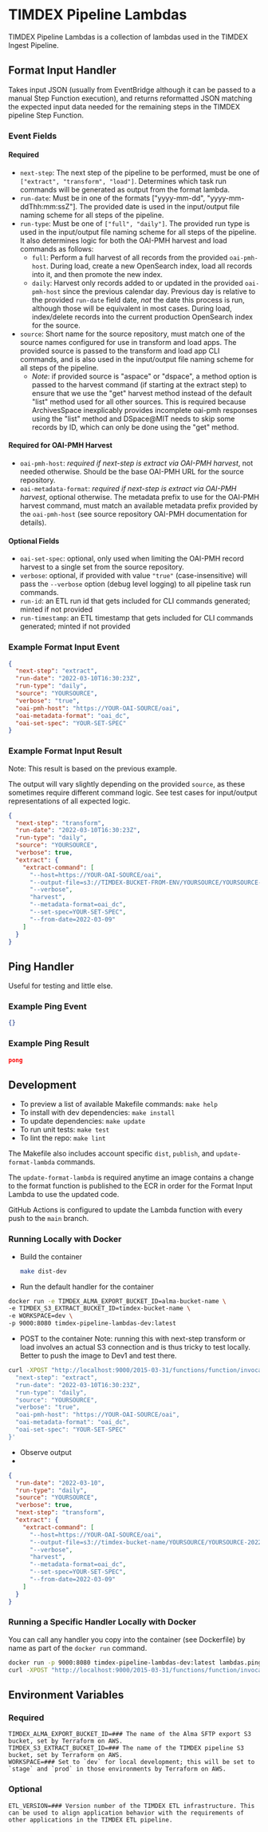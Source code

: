 # TIMDEX Pipeline Lambdas

TIMDEX Pipeline Lambdas is a collection of lambdas used in the TIMDEX Ingest Pipeline.

## Format Input Handler

Takes input JSON (usually from EventBridge although it can be passed to a manual Step Function execution), and returns reformatted JSON matching the expected input data needed for the remaining steps in the TIMDEX pipeline Step Function.

### Event Fields

#### Required

- `next-step`: The next step of the pipeline to be performed, must be one of `["extract", "transform", "load"]`. Determines which task run commands will be generated as output from the format lambda.
- `run-date`: Must be in one of the formats ["yyyy-mm-dd", "yyyy-mm-ddThh:mm:ssZ"]. The provided date is used in the input/output file naming scheme for all steps of the pipeline.
- `run-type`: Must be one of `["full", "daily"]`. The provided run type is used in the input/output file naming scheme for all steps of the pipeline. It also determines logic for both the OAI-PMH harvest and load commands as follows:
  - `full`: Perform a full harvest of all records from the provided `oai-pmh-host`. During load, create a new OpenSearch index, load all records into it, and then promote the new index.
  - `daily`: Harvest only records added to or updated in the provided `oai-pmh-host` since the previous calendar day. Previous day is relative to the provided `run-date` field date, *not* the date this process is run, although those will be equivalent in most cases. During load, index/delete records into the current production OpenSearch index for the source.
- `source`: Short name for the source repository, must match one of the source names configured for use in transform and load apps. The provided source is passed to the transform and load app CLI commands, and is also used in the input/output file naming scheme for all steps of the pipeline.
  - *Note*: if provided source is "aspace" or "dspace", a method option is passed to the harvest command (if starting at the extract step) to ensure that we use the "get" harvest method instead of the default "list" method used for all other sources. This is required because ArchivesSpace inexplicably provides incomplete oai-pmh responses using the "list" method and DSpace@MIT needs to skip some records by ID, which can only be done using the "get" method.

#### Required for OAI-PMH Harvest

- `oai-pmh-host`: *required if next-step is extract via OAI-PMH harvest*, not needed otherwise. Should be the base OAI-PMH URL for the source repository.
- `oai-metadata-format`: *required if next-step is extract via OAI-PMH harvest*, optional otherwise. The metadata prefix to use for the OAI-PMH harvest command, must match an available metadata prefix provided by the `oai-pmh-host` (see source repository OAI-PMH documentation for details).

#### Optional Fields

- `oai-set-spec`: optional, only used when limiting the OAI-PMH record harvest to a single set from the source repository.
- `verbose`: optional, if provided with value `"true"` (case-insensitive) will pass the `--verbose` option (debug level logging) to all pipeline task run commands.
- `run-id`: an ETL run id that gets included for CLI commands generated; minted if not provided
- `run-timestamp`: an ETL timestamp that gets included for CLI commands generated; minted if not provided

### Example Format Input Event

```json
{
  "next-step": "extract",
  "run-date": "2022-03-10T16:30:23Z",
  "run-type": "daily",
  "source": "YOURSOURCE",
  "verbose": "true",
  "oai-pmh-host": "https://YOUR-OAI-SOURCE/oai",
  "oai-metadata-format": "oai_dc",
  "oai-set-spec": "YOUR-SET-SPEC"
}
```

### Example Format Input Result

Note: This result is based on the previous example.

The output will vary slightly depending on the provided `source`, as these sometimes require different command logic. See test cases for input/output representations of all expected logic.

```json
{
  "next-step": "transform",
  "run-date": "2022-03-10T16:30:23Z",
  "run-type": "daily",
  "source": "YOURSOURCE",
  "verbose": true,
  "extract": {
    "extract-command": [
      "--host=https://YOUR-OAI-SOURCE/oai",
      "--output-file=s3://TIMDEX-BUCKET-FROM-ENV/YOURSOURCE/YOURSOURCE-2022-03-09-daily-extracted-records-to-index.xml",
      "--verbose",
      "harvest",
      "--metadata-format=oai_dc",
      "--set-spec=YOUR-SET-SPEC",
      "--from-date=2022-03-09"
    ]
  }
}
```

## Ping Handler

Useful for testing and little else.

### Example Ping Event

```json
{}
```

### Example Ping Result

```json
pong
```

## Development

* To preview a list of available Makefile commands: `make help`
* To install with dev dependencies: `make install`
* To update dependencies: `make update`
* To run unit tests: `make test`
* To lint the repo: `make lint`

The Makefile also includes account specific `dist`, `publish`, and `update-format-lambda` commands.

The `update-format-lambda` is required anytime an image contains a change to the format function is published to the ECR in order for the Format Input Lambda to use the updated code.

GitHub Actions is configured to update the Lambda function with every push to the `main` branch.

### Running Locally with Docker

- Build the container

  ```bash
  make dist-dev
  ```

- Run the default handler for the container

 ```bash
docker run -e TIMDEX_ALMA_EXPORT_BUCKET_ID=alma-bucket-name \
-e TIMDEX_S3_EXTRACT_BUCKET_ID=timdex-bucket-name \
-e WORKSPACE=dev \
-p 9000:8080 timdex-pipeline-lambdas-dev:latest
 ```

- POST to the container
  Note: running this with next-step transform or load involves an actual S3 connection and is thus tricky to test locally. Better to push the image to Dev1 and test there.

```bash
curl -XPOST "http://localhost:9000/2015-03-31/functions/function/invocations" -d '{
  "next-step": "extract",
  "run-date": "2022-03-10T16:30:23Z",
  "run-type": "daily",
  "source": "YOURSOURCE",
  "verbose": "true",
  "oai-pmh-host": "https://YOUR-OAI-SOURCE/oai",
  "oai-metadata-format": "oai_dc",
  "oai-set-spec": "YOUR-SET-SPEC"
}'
```
  
- Observe output
- 
```json
{
  "run-date": "2022-03-10",
  "run-type": "daily",
  "source": "YOURSOURCE",
  "verbose": true,
  "next-step": "transform",
  "extract": {
    "extract-command": [
      "--host=https://YOUR-OAI-SOURCE/oai",
      "--output-file=s3://timdex-bucket-name/YOURSOURCE/YOURSOURCE-2022-03-09-daily-extracted-records-to-index.xml",
      "--verbose",
      "harvest",
      "--metadata-format=oai_dc",
      "--set-spec=YOUR-SET-SPEC",
      "--from-date=2022-03-09"
    ]
  }
}
```

### Running a Specific Handler Locally with Docker
You can call any handler you copy into the container (see Dockerfile) by name as part of the `docker run` command.

```bash
docker run -p 9000:8080 timdex-pipeline-lambdas-dev:latest lambdas.ping.lambda_handler
curl -XPOST "http://localhost:9000/2015-03-31/functions/function/invocations" -d '{}'
```

## Environment Variables

### Required

```shell
TIMDEX_ALMA_EXPORT_BUCKET_ID=### The name of the Alma SFTP export S3 bucket, set by Terraform on AWS.
TIMDEX_S3_EXTRACT_BUCKET_ID=### The name of the TIMDEX pipeline S3 bucket, set by Terraform on AWS.
WORKSPACE=### Set to `dev` for local development; this will be set to `stage` and `prod` in those environments by Terraform on AWS.
```

### Optional

```shell
ETL_VERSION=### Version number of the TIMDEX ETL infrastructure. This can be used to align application behavior with the requirements of other applications in the TIMDEX ETL pipeline.
```



